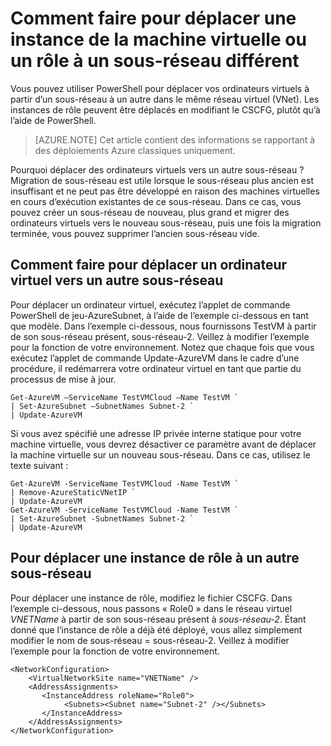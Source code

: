 <properties 
   pageTitle="Comment faire pour déplacer une instance de la machine virtuelle ou un rôle à un sous-réseau différent"
   description="Apprenez à déplacer les ordinateurs virtuels et les instances de rôles à un sous-réseau différent"
   services="virtual-network"
   documentationCenter="na"
   authors="jimdial"
   manager="carmonm"
   editor="tysonn" />
<tags 
   ms.service="virtual-network"
   ms.devlang="na"
   ms.topic="article"
   ms.tgt_pltfrm="na"
   ms.workload="infrastructure-services"
   ms.date="03/22/2016"
   ms.author="jdial" />

# <a name="how-to-move-a-vm-or-role-instance-to-a-different-subnet"></a>Comment faire pour déplacer une instance de la machine virtuelle ou un rôle à un sous-réseau différent

Vous pouvez utiliser PowerShell pour déplacer vos ordinateurs virtuels à partir d’un sous-réseau à un autre dans le même réseau virtuel (VNet). Les instances de rôle peuvent être déplacés en modifiant le CSCFG, plutôt qu’à l’aide de PowerShell.

>[AZURE.NOTE] Cet article contient des informations se rapportant à des déploiements Azure classiques uniquement.

Pourquoi déplacer des ordinateurs virtuels vers un autre sous-réseau ? Migration de sous-réseau est utile lorsque le sous-réseau plus ancien est insuffisant et ne peut pas être développé en raison des machines virtuelles en cours d’exécution existantes de ce sous-réseau. Dans ce cas, vous pouvez créer un sous-réseau de nouveau, plus grand et migrer des ordinateurs virtuels vers le nouveau sous-réseau, puis une fois la migration terminée, vous pouvez supprimer l’ancien sous-réseau vide.

## <a name="how-to-move-a-vm-to-another-subnet"></a>Comment faire pour déplacer un ordinateur virtuel vers un autre sous-réseau

Pour déplacer un ordinateur virtuel, exécutez l’applet de commande PowerShell de jeu-AzureSubnet, à l’aide de l’exemple ci-dessous en tant que modèle. Dans l’exemple ci-dessous, nous fournissons TestVM à partir de son sous-réseau présent, sous-réseau-2. Veillez à modifier l’exemple pour la fonction de votre environnement. Notez que chaque fois que vous exécutez l’applet de commande Update-AzureVM dans le cadre d’une procédure, il redémarrera votre ordinateur virtuel en tant que partie du processus de mise à jour.

    Get-AzureVM –ServiceName TestVMCloud –Name TestVM `
  	| Set-AzureSubnet –SubnetNames Subnet-2 `
  	| Update-AzureVM

Si vous avez spécifié une adresse IP privée interne statique pour votre machine virtuelle, vous devrez désactiver ce paramètre avant de déplacer la machine virtuelle sur un nouveau sous-réseau. Dans ce cas, utilisez le texte suivant :

    Get-AzureVM -ServiceName TestVMCloud -Name TestVM `
  	| Remove-AzureStaticVNetIP `
  	| Update-AzureVM
    Get-AzureVM -ServiceName TestVMCloud -Name TestVM `
  	| Set-AzureSubnet -SubnetNames Subnet-2 `
  	| Update-AzureVM

## <a name="to-move-a-role-instance-to-another-subnet"></a>Pour déplacer une instance de rôle à un autre sous-réseau

Pour déplacer une instance de rôle, modifiez le fichier CSCFG. Dans l’exemple ci-dessous, nous passons « Role0 » dans le réseau virtuel *VNETName* à partir de son sous-réseau présent à *sous-réseau-2*. Étant donné que l’instance de rôle a déjà été déployé, vous allez simplement modifier le nom de sous-réseau = sous-réseau-2. Veillez à modifier l’exemple pour la fonction de votre environnement.

    <NetworkConfiguration>
        <VirtualNetworkSite name="VNETName" />
        <AddressAssignments>
           <InstanceAddress roleName="Role0">
                <Subnets><Subnet name="Subnet-2" /></Subnets>
           </InstanceAddress>
        </AddressAssignments>
    </NetworkConfiguration> 
